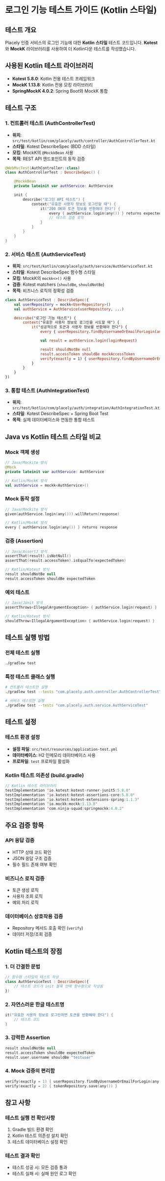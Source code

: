 # 로그인 기능 테스트 가이드 (Kotlin 스타일)

## 테스트 개요

Placely 인증 서비스의 로그인 기능에 대한 **Kotlin 스타일** 테스트 코드입니다.
**Kotest**와 **MockK** 라이브러리를 사용하여 더 Kotlin다운 테스트를 작성했습니다.

## 사용된 Kotlin 테스트 라이브러리

- **Kotest 5.8.0**: Kotlin 전용 테스트 프레임워크
- **MockK 1.13.8**: Kotlin 전용 모킹 라이브러리
- **SpringMockK 4.0.2**: Spring Boot와 MockK 통합

## 테스트 구조

### 1. 컨트롤러 테스트 (AuthControllerTest)

- **위치**: `src/test/kotlin/com/placely/auth/controller/AuthControllerTest.kt`
- **스타일**: Kotest DescribeSpec (BDD 스타일)
- **모킹**: MockK의 `@MockkBean` 사용
- **목적**: REST API 엔드포인트의 동작 검증

```kotlin
@WebMvcTest(AuthController::class)
class AuthControllerTest : DescribeSpec() {

    @MockkBean
    private lateinit var authService: AuthService

    init {
        describe("로그인 API 테스트") {
            context("유효한 사용자 정보로 로그인할 때") {
                it("200 OK와 토큰 정보를 반환해야 한다") {
                    every { authService.login(any()) } returns expectedResponse
                    // 테스트 검증 로직
                }
            }
        }
    }
}
```

### 2. 서비스 테스트 (AuthServiceTest)

- **위치**: `src/test/kotlin/com/placely/auth/service/AuthServiceTest.kt`
- **스타일**: Kotest DescribeSpec 함수형 스타일
- **모킹**: MockK의 `mockk<>()` 사용
- **검증**: Kotest matchers (`shouldBe`, `shouldNotBe`)
- **목적**: 비즈니스 로직의 정확성 검증

```kotlin
class AuthServiceTest : DescribeSpec({
    val userRepository = mockk<UserRepository>()
    val authService = AuthService(userRepository, ...)

    describe("로그인 기능 테스트") {
        context("유효한 사용자 정보로 로그인을 시도할 때") {
            it("성공적으로 토큰과 사용자 정보를 반환해야 한다") {
                every { userRepository.findByUsernameOrEmailForLogin(any()) } returns Optional.of(testUser)

                val result = authService.login(loginRequest)

                result shouldNotBe null
                result.accessToken shouldBe mockAccessToken
                verify(exactly = 1) { userRepository.findByUsernameOrEmailForLogin(any()) }
            }
        }
    }
})
```

### 3. 통합 테스트 (AuthIntegrationTest)

- **위치**: `src/test/kotlin/com/placely/auth/integration/AuthIntegrationTest.kt`
- **스타일**: Kotest DescribeSpec + Spring Boot Test
- **목적**: 실제 데이터베이스와 연동한 통합 테스트

## Java vs Kotlin 테스트 스타일 비교

### Mock 객체 생성

```kotlin
// Java/Mockito 방식
@Mock
private lateinit var authService: AuthService

// Kotlin/MockK 방식
val authService = mockk<AuthService>()
```

### Mock 동작 설정

```kotlin
// Java/Mockito 방식
given(authService.login(any())).willReturn(response)

// Kotlin/MockK 방식
every { authService.login(any()) } returns response
```

### 검증 (Assertion)

```kotlin
// Java/AssertJ 방식
assertThat(result).isNotNull()
assertThat(result.accessToken).isEqualTo(expectedToken)

// Kotlin/Kotest 방식
result shouldNotBe null
result.accessToken shouldBe expectedToken
```

### 예외 테스트

```kotlin
// Java/JUnit 방식
assertThrows<IllegalArgumentException> { authService.login(request) }

// Kotlin/Kotest 방식
shouldThrow<IllegalArgumentException> { authService.login(request) }
```

## 테스트 실행 방법

### 전체 테스트 실행

```bash
./gradlew test
```

### 특정 테스트 클래스 실행

```bash
# 컨트롤러 테스트만 실행
./gradlew test --tests "com.placely.auth.controller.AuthControllerTest"

# 서비스 테스트만 실행
./gradlew test --tests "com.placely.auth.service.AuthServiceTest"
```

## 테스트 설정

### 테스트 환경 설정

- **설정 파일**: `src/test/resources/application-test.yml`
- **데이터베이스**: H2 인메모리 데이터베이스 사용
- **프로파일**: `test` 프로파일 활성화

### Kotlin 테스트 의존성 (build.gradle)

```kotlin
// Kotlin 테스트 라이브러리
testImplementation 'io.kotest:kotest-runner-junit5:5.8.0'
testImplementation 'io.kotest:kotest-assertions-core:5.8.0'
testImplementation 'io.kotest:kotest-extensions-spring:1.1.3'
testImplementation 'io.mockk:mockk:1.13.8'
testImplementation 'com.ninja-squad:springmockk:4.0.2'
```

## 주요 검증 항목

### API 응답 검증

- HTTP 상태 코드 확인
- JSON 응답 구조 검증
- 필수 필드 존재 여부 확인

### 비즈니스 로직 검증

- 토큰 생성 로직
- 사용자 조회 로직
- 예외 처리 로직

### 데이터베이스 상호작용 검증

- Repository 메서드 호출 확인 (`verify`)
- 데이터 저장/조회 검증

## Kotlin 테스트의 장점

### 1. 더 간결한 문법

```kotlin
// 함수형 스타일의 테스트 작성
class AuthServiceTest : DescribeSpec({
    // 테스트 코드가 init 블록 안에 함수형으로 작성됨
})
```

### 2. 자연스러운 한글 테스트명

```kotlin
it("유효한 사용자 정보로 로그인하면 토큰을 반환해야 한다") {
    // 테스트 코드
}
```

### 3. 강력한 Assertion

```kotlin
result shouldNotBe null
result.accessToken shouldBe expectedToken
result.user.username shouldBe "testuser"
```

### 4. Mock 검증의 편리함

```kotlin
verify(exactly = 1) { userRepository.findByUsernameOrEmailForLogin(any()) }
verify(exactly = 2) { tokenRepository.save(any()) }
```

## 참고 사항

### 테스트 실행 전 확인사항

1. Gradle 빌드 환경 확인
2. Kotlin 테스트 의존성 설치 확인
3. 테스트 데이터베이스 설정 확인

### 테스트 결과 확인

- 테스트 성공 시: 모든 검증 통과
- 테스트 실패 시: 실패 원인 로그 확인
